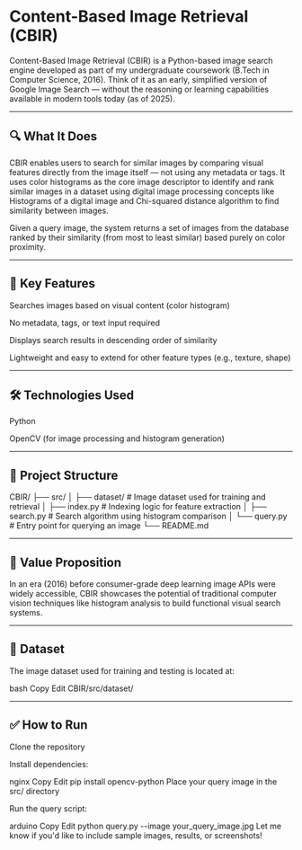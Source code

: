 # **Content-Based Image Retrieval (CBIR)**
Content-Based Image Retrieval (CBIR) is a Python-based image search engine developed as part of my undergraduate coursework (B.Tech in Computer Science, 2016). Think of it as an early, simplified version of Google Image Search — without the reasoning or learning capabilities available in modern tools today (as of 2025).

---

## **🔍 What It Does**
CBIR enables users to search for similar images by comparing visual features directly from the image itself — not using any metadata or tags. It uses color histograms as the core image descriptor to identify and rank similar images in a dataset using digital image processing concepts like Histograms of a digital image and Chi-squared distance algorithm to find similarity between images.

Given a query image, the system returns a set of images from the database ranked by their similarity (from most to least similar) based purely on color proximity.

---

## **🧠 Key Features**
Searches images based on visual content (color histogram)

No metadata, tags, or text input required

Displays search results in descending order of similarity

Lightweight and easy to extend for other feature types (e.g., texture, shape)

---

## **🛠️ Technologies Used**
Python

OpenCV (for image processing and histogram generation)

---

## **📁 Project Structure**
CBIR/
├── src/
│   ├── dataset/          # Image dataset used for training and retrieval
│   ├── index.py          # Indexing logic for feature extraction
│   ├── search.py         # Search algorithm using histogram comparison
│   └── query.py          # Entry point for querying an image
└── README.md

---

## **📌 Value Proposition**
In an era (2016) before consumer-grade deep learning image APIs were widely accessible, CBIR showcases the potential of traditional computer vision techniques like histogram analysis to build functional visual search systems.

---

## **📂 Dataset** 
The image dataset used for training and testing is located at:

bash
Copy
Edit
CBIR/src/dataset/

---

## **✅ How to Run**
Clone the repository

Install dependencies:

nginx
Copy
Edit
pip install opencv-python
Place your query image in the src/ directory

Run the query script:

arduino
Copy
Edit
python query.py --image your_query_image.jpg
Let me know if you'd like to include sample images, results, or screenshots!
